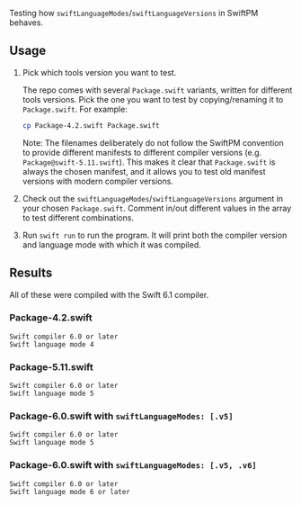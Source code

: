 Testing how `swiftLanguageModes`/`swiftLanguageVersions` in SwiftPM behaves.

## Usage

1. Pick which tools version you want to test.

   The repo comes with several `Package.swift` variants, written for different tools versions. Pick the one you want to test by copying/renaming it to `Package.swift`. For example:
   
   ```sh
   cp Package-4.2.swift Package.swift
   ```
   
   Note: The filenames deliberately do not follow the SwiftPM convention to provide different manifests to  different compiler versions (e.g. `Package@swift-5.11.swift`). This makes it clear that `Package.swift` is always the chosen manifest, and it allows you to test old manifest versions with modern compiler versions. 

2. Check out the `swiftLanguageModes`/`swiftLanguageVersions` argument in your chosen `Package.swift`. Comment in/out different values in the array to test different combinations.

3. Run `swift run` to run the program. It will print both the compiler version and language mode with which it was compiled.

## Results

All of these were compiled with the Swift 6.1 compiler.

### Package-4.2.swift

```
Swift compiler 6.0 or later
Swift language mode 4
```

### Package-5.11.swift

```
Swift compiler 6.0 or later
Swift language mode 5
```

### Package-6.0.swift with `swiftLanguageModes: [.v5]`

```
Swift compiler 6.0 or later
Swift language mode 5
```

### Package-6.0.swift with `swiftLanguageModes: [.v5, .v6]`

```
Swift compiler 6.0 or later
Swift language mode 6 or later
```
